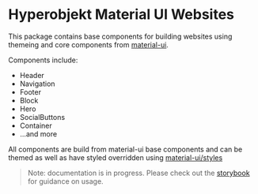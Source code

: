 # Hyperobjekt Material UI Websites

This package contains base components for building websites using themeing and core components from [material-ui](https://material-ui.com/).

Components include:

- Header
- Navigation
- Footer
- Block
- Hero
- SocialButtons
- Container
- ...and more

All components are build from material-ui base components and can be themed as well as have styled overridden using [material-ui/styles](https://material-ui.com/styles/basics/)

> Note: documentation is in progress. Please check out the [storybook](https://hyperobjekt.github.io/core) for guidance on usage.
